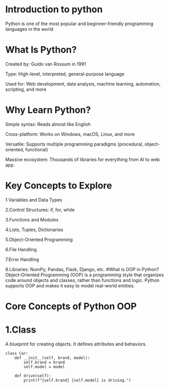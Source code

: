 # Introduction to python
Python is one of the most popular and beginner-friendly programming languages in the world
# What Is Python?
Created by: Guido van Rossum in 1991

Type: High-level, interpreted, general-purpose language

Used for: Web development, data analysis, machine learning, automation, scripting, and more
# Why Learn Python?
Simple syntax: Reads almost like English

Cross-platform: Works on Windows, macOS, Linux, and more

Versatile: Supports multiple programming paradigms (procedural, object-oriented, functional)

Massive ecosystem: Thousands of libraries for everything from AI to web app.
# Key Concepts to Explore
1.Variables and Data Types

2.Control Structures: if, for, while

3.Functions and Modules

4.Lists, Tuples, Dictionaries

5.Object-Oriented Programming

6.File Handling

7.Error Handling

8.Libraries: NumPy, Pandas, Flask, Django, etc.
#What is OOP in Python?
Object-Oriented Programming (OOP) is a programming style that organizes code around objects and classes, rather than functions and logic. Python supports OOP and makes it easy to model real-world entities.
# Core Concepts of Python OOP
# 1.Class
A blueprint for creating objects. It defines attributes and behaviors.

    class Car:
        def __init__(self, brand, model):
            self.brand = brand
            self.model = model

        def drive(self):
            print(f"{self.brand} {self.model} is driving.")
